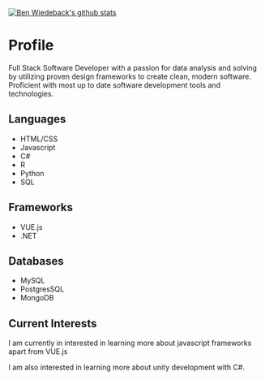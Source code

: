 [![Ben Wiedeback's github stats](https://github-readme-stats.vercel.app/api?username=inlic&show_icons=true&theme=cobalt)](https://github.com/inlic/github-readme-stats)


# Profile

Full Stack Software Developer with a passion for data analysis and solving by utilizing proven design frameworks to create clean, modern software.  Proficient with most up to date software development tools and technologies.

## Languages

- HTML/CSS
- Javascript 
- C# 
- R 
- Python 
- SQL

## Frameworks

- VUE.js
- .NET

## Databases

- MySQL
- PostgresSQL
- MongoDB  

## Current Interests

I am currently in interested in learning more about javascript frameworks apart from VUE.js

I am also interested in learning more about unity development with C#.
